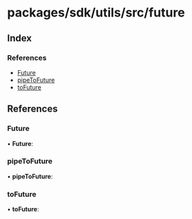 # packages/sdk/utils/src/future

## Index

### References

* [Future](_packages_sdk_utils_src_future_.md#future)
* [pipeToFuture](_packages_sdk_utils_src_future_.md#pipetofuture)
* [toFuture](_packages_sdk_utils_src_future_.md#tofuture)

## References

### Future

• **Future**:

### pipeToFuture

• **pipeToFuture**:

### toFuture

• **toFuture**:

